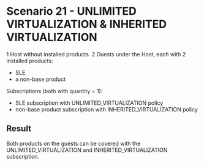 Scenario 21 - UNLIMITED VIRTUALIZATION & INHERITED VIRTUALIZATION
=================================================================

1 Host without installed products.
2 Guests under the Host, each with 2 installed products:
- SLE
- a non-base product

Subscriptions (both with quantity = 1):
- SLE subscription with UNLIMITED_VIRTUALIZATION policy
- non-base product subscription with INHERITED_VIRTUALIZATION policy

Result
------

Both products on the guests can be covered with the UNLIMITED_VIRTUALIZATION
and INHERITED_VIRTUALIZATION subscription.

